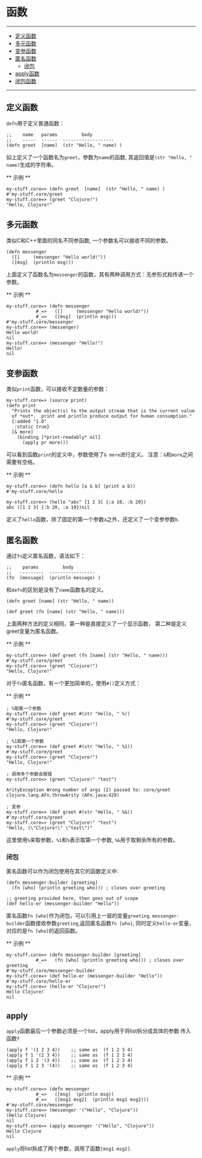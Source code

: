 # 函数

---------------
* [定义函数](#定义函数)
* [多元函数](#多元函数)
* [变参函数](#变参函数)
* [匿名函数](#匿名函数)
  * [闭包](#闭包)
* [apply函数](#apply函数)
* [闭包函数](#闭包函数)
---------------


## 定义函数

`defn`用于定义普通函数：

```
;;    name   params         body
;;    -----  ------  -------------------
(defn greet  [name]  (str "Hello, " name) )
```

如上定义了一个函数名为`greet`，参数为`name`的函数, 其返回值是`(str "Hello, " name)`生成的字符串。

** 示例 **

```
my-stuff.core=> (defn greet  [name]  (str "Hello, " name) )
#'my-stuff.core/greet
my-stuff.core=> (greet "Clojure!")
"Hello, Clojure!"
```

## 多元函数

类似C和C++里面的同名不同参函数, 一个参数名可以接收不同的参数。

```
(defn messenger
  ([]     (messenger "Hello world!"))
  ([msg]  (println msg)))
```

上面定义了函数名为`messenger`的函数，其有两种调用方式：无参形式和传递一个参数。


** 示例 **
```
my-stuff.core=> (defn messenger
           #_=>   ([]     (messenger "Hello world!"))
           #_=>   ([msg]  (println msg)))
#'my-stuff.core/messenger
my-stuff.core=> (messenger)
Hello world!
nil
my-stuff.core=> (messenger "Hello!")
Hello!
nil
```

## 变参函数

类似`print`函数，可以接收不定数量的参数：

```
my-stuff.core=> (source print)
(defn print
  "Prints the object(s) to the output stream that is the current value
  of *out*.  print and println produce output for human consumption."
  {:added "1.0"
   :static true}
  [& more]
    (binding [*print-readably* nil]
      (apply pr more)))
```

可以看到函数`print`的定义中，参数使用了`& more`进行定义。
注意：`&`和`more`之间需要有空格。


** 示例 **

```
my-stuff.core=> (defn hello [a & b] (print a b))
#'my-stuff.core/hello

my-stuff.core=> (hello "abc" [1 2 3] {:a 10, :b 20})
abc ([1 2 3] {:b 20, :a 10})nil
```
定义了`hello`函数，除了固定的第一个参数`a`之外，还定义了一个变参参数`b`.

## 匿名函数

通过`fn`定义匿名函数，语法如下：

```
;;    params         body
;;   ---------  -----------------
(fn  [message]  (println message) )
```

和`defn`的区别是没有了`name`函数名的定义。


```
(defn greet [name] (str "Hello, " name))

(def greet (fn [name] (str "Hello, " name)))
```

上面两种方法的定义相同，第一种是直接定义了一个显示函数，
第二种是定义greet变量为匿名函数。


** 示例 **

```
my-stuff.core=> (def greet (fn [name] (str "Hello, " name)))
#'my-stuff.core/greet
my-stuff.core=> (greet "Clojure!")
"Hello, Clojure!"
```

对于`fn`匿名函数，有一个更加简单的，使用`#()`定义方式：

** 示例 **

```
; %取第一个参数
my-stuff.core=> (def greet #(str "Hello, " %))
#'my-stuff.core/greet
my-stuff.core=> (greet "Clojure!")
"Hello, Clojure!"

; %1取第一个参数
my-stuff.core=> (def greet #(str "Hello, " %1))
#'my-stuff.core/greet
my-stuff.core=> (greet "Clojure!")
"Hello, Clojure!"

; 调用多个参数会报错
my-stuff.core=> (greet "Clojure!" "test")

ArityException Wrong number of args (2) passed to: core/greet  clojure.lang.AFn.throwArity (AFn.java:429)

; 变参
my-stuff.core=> (def greet #(str "Hello, " %&))
#'my-stuff.core/greet
my-stuff.core=> (greet "Clojure!" "test")
"Hello, (\"Clojure!\" \"test\")"
```

这里使用`%`来取参数，`%1`和`%`表示取第一个参数, `%&`用于取剩余所有的参数。


### 闭包

匿名函数可以作为闭包使用在其它的函数定义中:

```
(defn messenger-builder [greeting]
  (fn [who] (println greeting who))) ; closes over greeting

;; greeting provided here, then goes out of scope
(def hello-er (messenger-builder "Hello"))
```

匿名函数`fn [who]`作为闭包，可以引用上一层的变量`greeting`.
`messenger-builder`函数接收参数`greeting`,返回匿名函数`fn [who]`,
同时定义`hello-er`变量，对应的是`fn [who]`的返回函数。


** 示例 **

```
my-stuff.core=> (defn messenger-builder [greeting]
           #_=>   (fn [who] (println greeting who))) ; closes over greeting
#'my-stuff.core/messenger-builder
my-stuff.core=> (def hello-er (messenger-builder "Hello"))
#'my-stuff.core/hello-er
my-stuff.core=> (hello-er "Clojure!")
Hello Clojure!
nil
```


## apply

`apply`函数最后一个参数必须是一个list，apply用于将list拆分成具体的参数
传入函数`f`

```
(apply f '(1 2 3 4))    ;; same as  (f 1 2 3 4)
(apply f 1 '(2 3 4))    ;; same as  (f 1 2 3 4)
(apply f 1 2 '(3 4))    ;; same as  (f 1 2 3 4)
(apply f 1 2 3 '(4))    ;; same as  (f 1 2 3 4)
```

** 示例 **

```
my-stuff.core=> (defn messenger
           #_=>   ([msg]  (println msg))
           #_=>   ([msg1 msg2]  (println msg1 msg2)))
#'my-stuff.core/messenger
my-stuff.core=> (messenger '("Hello", "Clojure"))
(Hello Clojure)
nil
my-stuff.core=> (apply messenger '("Hello", "Clojure"))
Hello Clojure
nil
```

`apply`将list拆成了两个参数，调用了函数`[msg1 msg2]`.


